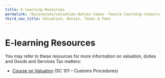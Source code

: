 ```yaml
---
title: E-learning Resources
permalink: /businesses/valuation-duties-taxes--fees/e-learning-resources/
third_nav_title: Valuation, Duties, Taxes & Fees
---
```


# E-learning Resources

You may refer to these resources for more information on valuation, duties and Goods and Services Tax matters:

-   [Course on Valuation](/businesses/business-resources/courses-and-events) (SC 101 – Customs Procedures)
